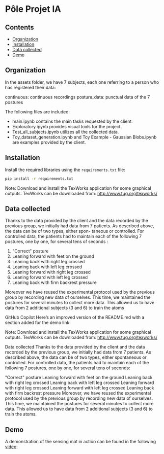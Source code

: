 # Pôle Projet IA


 ## Contents
- [Organization](#Organization)
- [Installation](#installation)
- [Data collected](#Datacollected)
- [Demo](#demo)

## Organization

In the assets folder, we have 7 subjects, each one referring to a person who has registered their data:

continuous: continuous recordings
posture_data: punctual data of the 7 postures

The following files are included:

- main.ipynb contains the main tasks requested by the client.
- Exploratory.ipynb provides visual tools for the project.
- Test_all_subjects.ipynb utilizes all the collected data.
- Toy_dataset_generation.ipynb and Toy Example - Gaussian Blobs.ipynb are examples provided by the client.

## Installation

Install the required libraries using the `requirements.txt` file:

```bash
pip install -r requirements.txt
```

Note: Download and install the TexWorks application for some graphical outputs.
TexWorks can be downloaded from: http://www.tug.org/texworks/


## Data collected

Thanks to the data provided by the client and the data recorded by the previous group, we
initially had data from 7 patients. As described above, the data can be of two types, either spon-
taneous or controlled. For controlled data, the patients had to maintain each of the following 7
postures, one by one, for several tens of seconds :
1. "Correct" posture
2. Leaning forward with feet on the ground
3. Leaning back with right leg crossed
4. Leaning back with left leg crossed
5. Leaning forward with right leg crossed
6. Leaning forward with left leg crossed
7. Leaning back with firm backrest pressure

Moreover we have reused the experimental protocol used by the previous group by recording new
data of ourselves. This time, we maintained the postures for several minutes to collect more data.
This allowed us to have data from 2 additional subjects (3 and 6) to train the atoms


GitHub Copilot
Here’s an improved version of the README.md with a section added for the demo link:

Note: Download and install the TexWorks application for some graphical outputs.
TexWorks can be downloaded from: http://www.tug.org/texworks/

Data collected
Thanks to the data provided by the client and the data recorded by the previous group, we initially had data from 7 patients. As described above, the data can be of two types, either spontaneous or controlled. For controlled data, the patients had to maintain each of the following 7 postures, one by one, for several tens of seconds:

"Correct" posture
Leaning forward with feet on the ground
Leaning back with right leg crossed
Leaning back with left leg crossed
Leaning forward with right leg crossed
Leaning forward with left leg crossed
Leaning back with firm backrest pressure
Moreover, we have reused the experimental protocol used by the previous group by recording new data of ourselves. This time, we maintained the postures for several minutes to collect more data. This allowed us to have data from 2 additional subjects (3 and 6) to train the atoms.

## Demo
A demonstration of the sensing mat in action can be found in the following [video](assets\demo_sensing_mat.mp4):

